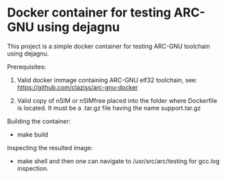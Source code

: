Docker container for testing ARC-GNU using dejagnu
================

This project is a simple docker container for testing ARC-GNU toolchain using
dejagnu.

Prerequisites:

1. Valid docker immage containing ARC-GNU elf32 toolchain,
see: https://github.com/claziss/arc-gnu-docker

2. Valid copy of nSIM or nSIMfree placed into the folder where Dockerfile is
located. It must be a .tar.gz file having the name support.tar.gz

Building the container:

- make build


Inspecting the resulted image:

- make shell
    and then one can navigate to /usr/src/arc/testing for gcc.log inspection.
